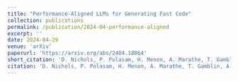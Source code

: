 ```yaml
---
title: "Performance-Aligned LLMs for Generating Fast Code"
collection: publications
permalink: /publication/2024-04-performance-aligned
excerpt: ''
date: 2024-04-29
venue: 'arXiv'
paperurl: 'https://arxiv.org/abs/2404.18864'
short_citation: 'D. Nichols, P. Polasam, H. Menon, A. Marathe, T. Gamblin, A. Bhatele. Performance-Aligned LLMs for Generating Fast Code. arXiv. cs.DC. 2404.18864. 2024.'
citation: 'D. Nichols, P. Polasam, H. Menon, A. Marathe, T. Gamblin, A. Bhatele. Performance-Aligned LLMs for Generating Fast Code. arXiv. cs.DC. 2404.18864. 2024.'
---
```

